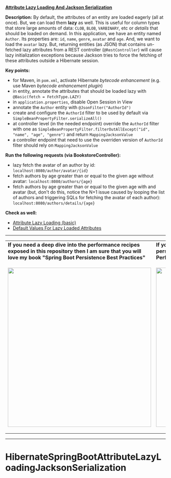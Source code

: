**[Attribute Lazy Loading And Jackson Serialization](https://github.com/AnghelLeonard/Hibernate-SpringBoot/tree/master/HibernateSpringBootAttributeLazyLoadingJacksonSerialization)**
 
**Description:** By default, the attributes of an entity are loaded eagerly (all at once). But, we can load them **lazy** as well. This is useful for column types that store large amounts of data: `CLOB`, `BLOB`, `VARBINARY`, etc or *details* that should be loaded on demand. In this application, we have an entity named `Author`. Its properties are: `id`, `name`, `genre`, `avatar` and `age`. And, we want to load the `avatar` lazy. But, returning entities (as JSON) that contains un-fetched lazy attributes from a REST controller (`@RestController`) will cause lazy initialization exceptions because Jackson tries to force the fetching of these attributes outside a Hibernate session. 

**Key points:**
- for Maven, in `pom.xml`, activate Hibernate *bytecode enhancement* (e.g. use Maven *bytecode enhancement plugin*)
- in entity, annotate the attributes that should be loaded lazy with `@Basic(fetch = FetchType.LAZY)`
- in `application.properties`, disable Open Session in View
- annotate the `Author` entity with `@JsonFilter("AuthorId")`
- create and configure the `AuthorId` filter to be used by default via `SimpleBeanPropertyFilter.serializeAll()`
- at controller level (in the needed endpoint) override the `AuthorId` filter with one as `SimpleBeanPropertyFilter.filterOutAllExcept("id", "name", "age", "genre")` and return `MappingJacksonValue`
- a controller endpoint that need to use the overriden version of `AuthorId` filter should rely on `MappingJacksonValue`
     
**Run the following requests (via BookstoreController):**
- lazy fetch the avatar of an author by id: `localhost:8080/author/avatar/{id}`
- fetch authors by age greater than or equal to the given age without avatar: `localhost:8080/authors/{age}`
- fetch authors by age greater than or equal to the given age with and avatar (but, don't do this, notice the N+1 issue caused by looping the list of authors and triggering SQLs for fetching the avatar of each author): `localhost:8080/authors/details/{age}`

**Check as well:**
- [Attribute Lazy Loading (basic)](https://github.com/AnghelLeonard/Hibernate-SpringBoot/blob/master/HibernateSpringBootAttributeLazyLoadingBasic)
- [Default Values For Lazy Loaded Attributes](https://github.com/AnghelLeonard/Hibernate-SpringBoot/tree/master/HibernateSpringBootAttributeLazyLoadingDefaultValues)

-----------------------------------------------------------------------------------------------------------------------    
<table>
     <tr><td><b>If you need a deep dive into the performance recipes exposed in this repository then I am sure that you will love my book "Spring Boot Persistence Best Practices"</b></td><td><b>If you need a hand of tips and illustrations of 100+ Java persistence performance issues then "Java Persistence Performance Illustrated Guide" is for you.</b></td></tr>
     <tr><td>
<a href="https://www.apress.com/us/book/9781484256251"><p align="left"><img src="https://github.com/AnghelLeonard/Hibernate-SpringBoot/blob/master/Spring%20Boot%20Persistence%20Best%20Practices.jpg" height="500" width="450"/></p></a>
</td><td>
<a href="https://leanpub.com/java-persistence-performance-illustrated-guide"><p align="right"><img src="https://github.com/AnghelLeonard/Hibernate-SpringBoot/blob/master/Java%20Persistence%20Performance%20Illustrated%20Guide.jpg" height="500" width="450"/></p></a>
</td></tr></table>

-----------------------------------------------------------------------------------------------------------------------    

# HibernateSpringBootAttributeLazyLoadingJacksonSerialization
